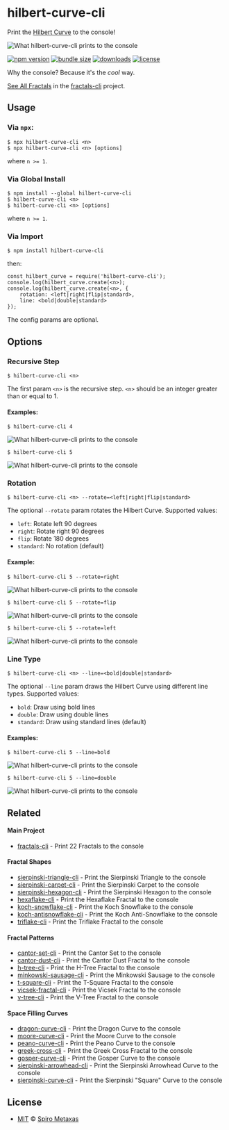 # hilbert-curve-cli
Print the [Hilbert Curve](https://en.wikipedia.org/wiki/Hilbert_curve) to the console!

![What hilbert-curve-cli prints to the console](https://raw.githubusercontent.com/spirometaxas/hilbert-curve-cli/main/img/hilbert-curve-banner.png)

[![npm version](https://img.shields.io/npm/v/hilbert-curve-cli)](https://www.npmjs.com/package/hilbert-curve-cli)
[![bundle size](https://img.shields.io/bundlephobia/min/hilbert-curve-cli)](https://bundlephobia.com/package/hilbert-curve-cli)
[![downloads](https://img.shields.io/npm/dy/hilbert-curve-cli)](https://www.npmjs.com/package/hilbert-curve-cli)
[![license](https://img.shields.io/npm/l/hilbert-curve-cli)](https://github.com/spirometaxas/hilbert-curve-cli/blob/main/LICENSE)

Why the console?  Because it's the *cool* way.  

[See All Fractals](https://spirometaxas.com/projects/fractals-cli) in the [fractals-cli](https://www.npmjs.com/package/fractals-cli) project.

## Usage
### Via `npx`:
```
$ npx hilbert-curve-cli <n>
$ npx hilbert-curve-cli <n> [options]
```
where `n >= 1`.

### Via Global Install
```
$ npm install --global hilbert-curve-cli
$ hilbert-curve-cli <n>
$ hilbert-curve-cli <n> [options]
```
where `n >= 1`.

### Via Import
```
$ npm install hilbert-curve-cli
```
then:
```
const hilbert_curve = require('hilbert-curve-cli');
console.log(hilbert_curve.create(<n>);
console.log(hilbert_curve.create(<n>, { 
    rotation: <left|right|flip|standard>,
    line: <bold|double|standard> 
});
```
The config params are optional. 

## Options
### Recursive Step  
```
$ hilbert-curve-cli <n>
```
The first param `<n>` is the recursive step.  `<n>` should be an integer greater than or equal to 1.

#### Examples:
```
$ hilbert-curve-cli 4
```
![What hilbert-curve-cli prints to the console](https://raw.githubusercontent.com/spirometaxas/hilbert-curve-cli/main/img/hilbert-curve-4.png)

```
$ hilbert-curve-cli 5
```
![What hilbert-curve-cli prints to the console](https://raw.githubusercontent.com/spirometaxas/hilbert-curve-cli/main/img/hilbert-curve-5.png)

### Rotation
```
$ hilbert-curve-cli <n> --rotate=<left|right|flip|standard>
```
The optional `--rotate` param rotates the Hilbert Curve.  Supported values:

- `left`: Rotate left 90 degrees
- `right`: Rotate right 90 degrees
- `flip`: Rotate 180 degrees
- `standard`: No rotation (default)

#### Example:
```
$ hilbert-curve-cli 5 --rotate=right
```
![What hilbert-curve-cli prints to the console](https://raw.githubusercontent.com/spirometaxas/hilbert-curve-cli/main/img/hilbert-curve-5-rotate_right.png)

```
$ hilbert-curve-cli 5 --rotate=flip
```
![What hilbert-curve-cli prints to the console](https://raw.githubusercontent.com/spirometaxas/hilbert-curve-cli/main/img/hilbert-curve-5-rotate_flip.png)

```
$ hilbert-curve-cli 5 --rotate=left
```
![What hilbert-curve-cli prints to the console](https://raw.githubusercontent.com/spirometaxas/hilbert-curve-cli/main/img/hilbert-curve-5-rotate_left.png)

### Line Type
```
$ hilbert-curve-cli <n> --line=<bold|double|standard>
```
The optional `--line` param draws the Hilbert Curve using different line types.  Supported values:

- `bold`: Draw using bold lines
- `double`: Draw using double lines
- `standard`: Draw using standard lines (default)

#### Examples:
```
$ hilbert-curve-cli 5 --line=bold
```
![What hilbert-curve-cli prints to the console](https://raw.githubusercontent.com/spirometaxas/hilbert-curve-cli/main/img/hilbert-curve-5-line_bold.png)

```
$ hilbert-curve-cli 5 --line=double
```
![What hilbert-curve-cli prints to the console](https://raw.githubusercontent.com/spirometaxas/hilbert-curve-cli/main/img/hilbert-curve-5-line_double.png)

## Related

#### Main Project
- [fractals-cli](https://www.npmjs.com/package/fractals-cli) - Print 22 Fractals to the console

#### Fractal Shapes
- [sierpinski-triangle-cli](https://www.npmjs.com/package/sierpinski-triangle-cli) - Print the Sierpinski Triangle to the console
- [sierpinski-carpet-cli](https://www.npmjs.com/package/sierpinski-carpet-cli) - Print the Sierpinski Carpet to the console
- [sierpinski-hexagon-cli](https://www.npmjs.com/package/sierpinski-hexagon-cli) - Print the Sierpinski Hexagon to the console
- [hexaflake-cli](https://www.npmjs.com/package/hexaflake-cli) - Print the Hexaflake Fractal to the console
- [koch-snowflake-cli](https://www.npmjs.com/package/koch-snowflake-cli) - Print the Koch Snowflake to the console
- [koch-antisnowflake-cli](https://www.npmjs.com/package/koch-antisnowflake-cli) - Print the Koch Anti-Snowflake to the console
- [triflake-cli](https://www.npmjs.com/package/triflake-cli) - Print the Triflake Fractal to the console

#### Fractal Patterns
- [cantor-set-cli](https://www.npmjs.com/package/cantor-set-cli) - Print the Cantor Set to the console
- [cantor-dust-cli](https://www.npmjs.com/package/cantor-dust-cli) - Print the Cantor Dust Fractal to the console
- [h-tree-cli](https://www.npmjs.com/package/h-tree-cli) - Print the H-Tree Fractal to the console
- [minkowski-sausage-cli](https://www.npmjs.com/package/minkowski-sausage-cli) - Print the Minkowski Sausage to the console
- [t-square-cli](https://www.npmjs.com/package/t-square-cli) - Print the T-Square Fractal to the console
- [vicsek-fractal-cli](https://www.npmjs.com/package/vicsek-fractal-cli) - Print the Vicsek Fractal to the console
- [v-tree-cli](https://www.npmjs.com/package/v-tree-cli) - Print the V-Tree Fractal to the console

#### Space Filling Curves
- [dragon-curve-cli](https://www.npmjs.com/package/dragon-curve-cli) - Print the Dragon Curve to the console
- [moore-curve-cli](https://www.npmjs.com/package/moore-curve-cli) - Print the Moore Curve to the console
- [peano-curve-cli](https://www.npmjs.com/package/peano-curve-cli) - Print the Peano Curve to the console
- [greek-cross-cli](https://www.npmjs.com/package/greek-cross-cli) - Print the Greek Cross Fractal to the console
- [gosper-curve-cli](https://www.npmjs.com/package/gosper-curve-cli) - Print the Gosper Curve to the console
- [sierpinski-arrowhead-cli](https://www.npmjs.com/package/sierpinski-arrowhead-cli) - Print the Sierpinski Arrowhead Curve to the console
- [sierpinski-curve-cli](https://www.npmjs.com/package/sierpinski-curve-cli) - Print the Sierpinski "Square" Curve to the console

## License
- [MIT](https://github.com/spirometaxas/hilbert-curve-cli/blob/main/LICENSE) &copy; [Spiro Metaxas](https://spirometaxas.com)